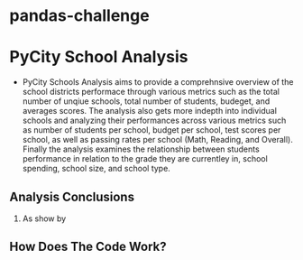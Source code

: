 # pandas-challenge #

# PyCity School Analysis #
- PyCity Schools Analysis aims to provide a comprehnsive overview of the school districts performace through various metrics such as the total number of unqiue schools, total number of students, budeget, and averages scores. The analysis also gets more indepth into individual schools and analyzing their performances across various metrics such as number of students per school, budget per school, test scores per school, as well as passing rates per school (Math, Reading, and Overall). Finally the analysis examines the relationship between students performance in relation to the grade they are currentley in, school spending, school size, and school type.

## Analysis Conclusions
1) As show by






## How Does The Code Work?
